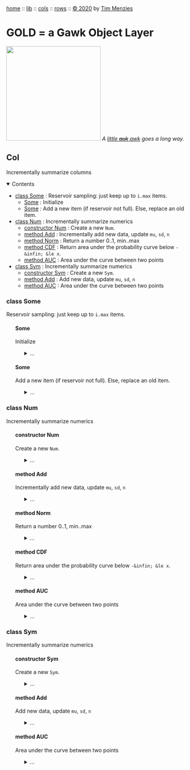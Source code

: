 <a name=top>&nbsp;<p>
<a href="https://github.com/timm/gold/blob/master/README.md#top">home</a> ::
<a href="https://github.com/timm/gold/blob/master/src/lib/README.md#top">lib</a> ::
<a href="https://github.com/timm/gold/blob/master/src/cols/README.md#top">cols</a> ::
<a href="https://github.com/timm/gold/blob/master/src/rows/README.md#top">rows</a> ::
<a href="http://github.com/timm/gold/blob/master/LICENSE.md#top">&copy;&nbsp;2020</a>&nbsp;by&nbsp;<a href="http://menzies.us">Tim&nbsp;Menzies</a>
<h1> GOLD = a Gawk Object Layer</h1>
<img width=250 src="https://raw.githubusercontent.com/timm/gold/master/etc/img/auk.png">
<em>A <a href="https://en.wikipedia.org/wiki/Little_auk">little <strike>auk</strike> awk</a>  goes a long way.</em>

## Col
Incrementally summarize columns

<details open><summary>Contents</summary>

- [class Some](#class-some) : Reservoir sampling: just keep up to `i.max` items.
  - [Some](#some) : Initialize
  - [Some](#some) : Add a new item (if reservoir not full). Else, replace an old item.
- [class Num](#class-num) : Incrementally summarize numerics
  - [constructor Num](#constructor-num) : Create a new `Num`.
  - [method Add](#method-add) : Incrementally add new data, update `mu`, `sd`, `n`   
  - [method Norm](#method-norm) : Return a number 0..1, min..max
  - [method CDF](#method-cdf) : Return area under the probability curve below `-&infin; &le x`.
  - [method AUC](#method-auc) : Area under the curve between two points
- [class Sym](#class-sym) : Incrementally summarize numerics
  - [constructor Sym](#constructor-sym) : Create a new `Sym`.
  - [method Add](#method-add) : Add new data, update `mu`, `sd`, `n`    
  - [method AUC](#method-auc) : Area under the curve between two points

</details>

### class Some
Reservoir sampling: just keep up to `i.max` items.

<ul>

#### Some
Initialize

<ul><details><summary>...</summary>

```awk
function Some(i) { 
  i.is="Some"; i.sorted=0; 
  i.Size = 0.5
  i.Small = 4
  i.Epsilon = 0.01
  has(i,"all"); i.n=0; i.max=256 }
```
</details></ul>

#### Some
Add a new item (if reservoir not full). Else, replace an old item.

<ul><details><summary>...</summary>

```awk
@include "/../lib/list" # get "any"

function _Add((i,x) {
  if (x=="?") return x
  if (length(i.all) < i.max)     return i.all[1+length(i.all)]=x
  if (rand()        < i.max/i.n) return i.all[     any(i.all)]=x }

function _Sd(i,lo,hi,   p10,p90) {
  if(!sorted) i.sorted=asort(i.all)
  p10 = int(0.5 + (hi - lo)*.1)
  p90 = int(0.5 + (hi - lo)*.9)
  return (i.all[p90] - i.all[p10])/2.56 }

function _Better(i,a,b,c,     sd0,sd1,sd2,sd12,n1,n2) {
  n1   = b-a
  n2   = c-b-1
  sd0  = _Sd(i,a,c)
  sd1  = _Sd(i,a,b)
  sd2  = _Sd(i,b+1,c)
  sd12 = n1/(n1+n2) * sd1 + n2/(n1+n2) * sd2
  return sd0 - sd12 > i.Epsilon }

function _Div(i,bins,    n0,n1,lo,hi,bins,b) {
  if(!sorted) i.sorted=asort(i.all)
  l = length(i.all)
  m = l^i.Size
  while(m < i.Small &&  m < l/2) m *= 1.2
  b4 = alls = as = 1
  a[as].lo = a[as].hi = 1
  while(++alls <= l) {
    if(alls - b4 > m) 
      if(i.all[alls] != i.all[alls-1]) 
        b4 = a[++as].lo = a[as].hi = alls 
    a[as].hi = alls
  }  
  _Merge(i,a) }

function _Merge(i,a,c,    amax,as,b,bs) {
  amax = length(a)
  as = bs = 1
  b[bs].lo = a[as].lo
  b[bs].hi = a[as].hi
  while(as <= amax) {
    if(as < amax && _Better(i, a[as].lo, a[as].hi, a[as+1].hi)) {
      b[bs].hi = a[as+1].hi
      as++
    } else {
      bs++
      b[bs].lo = a[as].lo
      b[bs].hi = a[as].hi
    }
    as++ }
  return bs<as ? _Merge(i,b,c) : copy(b,c) }
```
</details></ul>
</ul>

### class Num
Incrementally summarize numerics

<ul>

#### constructor  Num
Create a new `Num`.

<ul><details><summary>...</summary>

```awk
function Num(i,pos,txt) {
  i.is ="Num"
  i.txt= txt
  i.pos= pos
  if (txt ~ /</) i.w = -1
  if (txt ~ />/) i.w =  1
  i.lo=  10^32
  i.hi= -10^32
  i.n= i.sd = i.mu = i.md = 0 }
```
</details></ul>

#### method Add
Incrementally add new data, update `mu`, `sd`, `n`   

<ul><details><summary>...</summary>

```awk
function _Add(i,x,   i)  { 
  if (x=="?") return x
  if(x>i.hi) i.hi=x
  if(x<i.lo) i.lo=x
  i.n++
  d     = x - i.mu
  i.mu += d / i.n
  i.m2 += d * (x - i.mu) 
  i.sd  = (i.n<2 ?0: (i.m2<0 ?0: (i.m2/(i.n - 1))^0.5)) }
```
</details></ul>

#### method Norm
Return a number 0..1, min..max

<ul><details><summary>...</summary>

```awk
function _Norm(i,x) { return (x - i.lo) / (i.hi - i.lo) }
```
</details></ul>

#### method CDF
Return area under the probability curve below `-&infin; &le x`.

<ul><details><summary>...</summary>

```awk
function _CDF(i,x)      { 
  x=(x-i.mu)/i.sd; return 1/(1 + 2.71828^(-0.07056*x^3 - 1.5976*x)) }
```
</details></ul>

#### method AUC
Area under the curve between two points

<ul><details><summary>...</summary>

```awk
function _AUC(i,x,y) {return (x>y)? _AUC(i,y,x): _CDF(i,y) - _CDF(i,x)}
```
</details></ul> </ul>

### class Sym
Incrementally summarize numerics

<ul>

#### constructor Sym
Create a new `Sym`.

<ul><details><summary>...</summary>

```awk
function Sym(i) { 
  i.is = "Sym"
  i.txt= txt
  i.pos= pos
  i.n  = i.most = 0
  i.mode =""
  has(i,"seen") }
```
</details></ul>
  
#### method Add
Add new data, update `mu`, `sd`, `n`    

<ul><details><summary>...</summary>

```awk
function _Add(i,x,  tmp) {
  if (x == "?") return v
  i.n++
  tmp = ++i.seen[x]
  if (tmp > i.most) { i.most = tmp; i.mode = x }}
```
</details></ul>

#### method AUC
Area under the curve between two points

<ul><details><summary>...</summary>

```awk
function _AUC(i,x) { return i.seen[x]/i.n }
```
</details></ul></ul>
